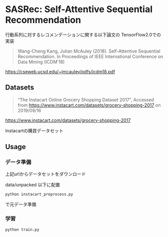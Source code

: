 # SASRec: Self-Attentive Sequential Recommendation

行動系列に対するレコメンデーションに関する以下論文の TensorFlow2.0での実装

> Wang-Cheng Kang, Julian McAuley (2018). Self-Attentive Sequential Recommendation. In Proceedings of IEEE International Conference on Data Mining (ICDM'18)

https://cseweb.ucsd.edu/~jmcauley/pdfs/icdm18.pdf

## Datasets

> “The Instacart Online Grocery Shopping Dataset 2017”, Accessed from https://www.instacart.com/datasets/grocery-shopping-2017 on 2019/09/16

https://www.instacart.com/datasets/grocery-shopping-2017

Instacartの購買データセット


## Usage

### データ準備

上記urlからデータセットをダウンロード

data/unpacked 以下に配置

`python instacart_preprocess.py`

で元データ準備

### 学習

`python train.py`

